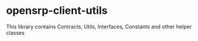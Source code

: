 # opensrp-client-utils
This library contains Contracts, Utils, Interfaces, Constants and other helper classes
